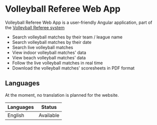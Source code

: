 # Volleyball Referee Web App

Volleyball Referee Web App is a user-friendly Angular application, part of the [Volleyball Referee system][vbr]

<ul>
  <li>Search volleyball matches by their team / league name</li>
  <li>Search volleyball matches by their date</li>
  <li>Search live volleyball matches</li>
  <li>View indoor volleyball matches' data</li>
  <li>View beach volleyball matches' data</li>
  <li>Follow the live volleyball matches in real time</li>
  <li>Download the volleyball matches' scoresheets in PDF format</li>
</ul>

## Languages

At the moment, no translation is planned for the website.

| Languages        | Status                          |
|------------------|---------------------------------|
| English          | Available                       |

[vbr]: https://www.facebook.com/VolleyballReferee/
